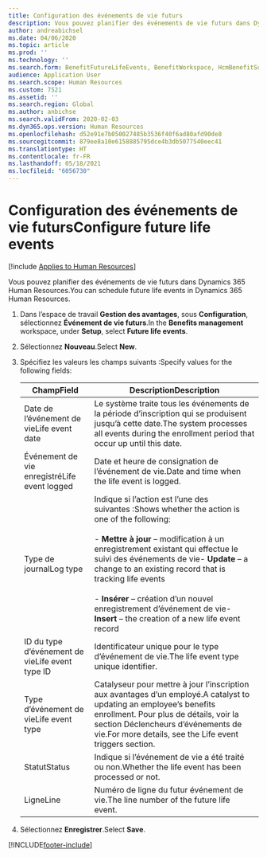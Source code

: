 ```yaml
---
title: Configuration des événements de vie futurs
description: Vous pouvez planifier des événements de vie futurs dans Dynamics 365 Human Resources.
author: andreabichsel
ms.date: 04/06/2020
ms.topic: article
ms.prod: ''
ms.technology: ''
ms.search.form: BenefitFutureLifeEvents, BenefitWorkspace, HcmBenefitSummaryPart
audience: Application User
ms.search.scope: Human Resources
ms.custom: 7521
ms.assetid: ''
ms.search.region: Global
ms.author: anbichse
ms.search.validFrom: 2020-02-03
ms.dyn365.ops.version: Human Resources
ms.openlocfilehash: d52e91e7b050027485b3536f40f6ad80afd90de8
ms.sourcegitcommit: 879ee8a10e6158885795dce4b3db5077540eec41
ms.translationtype: HT
ms.contentlocale: fr-FR
ms.lasthandoff: 05/18/2021
ms.locfileid: "6056730"
---
```

# <a name="configure-future-life-events"></a><span data-ttu-id="a4a3c-103">Configuration des événements de vie futurs</span><span class="sxs-lookup"><span data-stu-id="a4a3c-103">Configure future life events</span></span>

[!include [Applies to Human Resources](../includes/applies-to-hr.md)]

<span data-ttu-id="a4a3c-104">Vous pouvez planifier des événements de vie futurs dans Dynamics 365 Human Resources.</span><span class="sxs-lookup"><span data-stu-id="a4a3c-104">You can schedule future life events in Dynamics 365 Human Resources.</span></span>

1. <span data-ttu-id="a4a3c-105">Dans l’espace de travail **Gestion des avantages**, sous **Configuration**, sélectionnez **Événement de vie futurs**.</span><span class="sxs-lookup"><span data-stu-id="a4a3c-105">In the **Benefits management** workspace, under **Setup**, select **Future life events**.</span></span>

2. <span data-ttu-id="a4a3c-106">Sélectionnez **Nouveau**.</span><span class="sxs-lookup"><span data-stu-id="a4a3c-106">Select **New**.</span></span>

3. <span data-ttu-id="a4a3c-107">Spécifiez les valeurs les champs suivants :</span><span class="sxs-lookup"><span data-stu-id="a4a3c-107">Specify values for the following fields:</span></span>

   | <span data-ttu-id="a4a3c-108">Champ</span><span class="sxs-lookup"><span data-stu-id="a4a3c-108">Field</span></span> | <span data-ttu-id="a4a3c-109">Description</span><span class="sxs-lookup"><span data-stu-id="a4a3c-109">Description</span></span> |
   | --- | --- |
   | <span data-ttu-id="a4a3c-110">Date de l’événement de vie</span><span class="sxs-lookup"><span data-stu-id="a4a3c-110">Life event date</span></span> | <span data-ttu-id="a4a3c-111">Le système traite tous les événements de la période d’inscription qui se produisent jusqu’à cette date.</span><span class="sxs-lookup"><span data-stu-id="a4a3c-111">The system processes all events during the enrollment period that occur up until this date.</span></span> |
   | <span data-ttu-id="a4a3c-112">Événement de vie enregistré</span><span class="sxs-lookup"><span data-stu-id="a4a3c-112">Life event logged</span></span> | <span data-ttu-id="a4a3c-113">Date et heure de consignation de l’événement de vie.</span><span class="sxs-lookup"><span data-stu-id="a4a3c-113">Date and time when the life event is logged.</span></span> |
   | <span data-ttu-id="a4a3c-114">Type de journal</span><span class="sxs-lookup"><span data-stu-id="a4a3c-114">Log type</span></span> | <span data-ttu-id="a4a3c-115">Indique si l’action est l’une des suivantes :</span><span class="sxs-lookup"><span data-stu-id="a4a3c-115">Shows whether the action is one of the following:</span></span></br></br><span data-ttu-id="a4a3c-116">- **Mettre à jour** – modification à un enregistrement existant qui effectue le suivi des événements de vie</span><span class="sxs-lookup"><span data-stu-id="a4a3c-116">- **Update** – a change to an existing record that is tracking life events</span></span></br></br><span data-ttu-id="a4a3c-117">- **Insérer** – création d’un nouvel enregistrement d’événement de vie</span><span class="sxs-lookup"><span data-stu-id="a4a3c-117">- **Insert** – the creation of a new life event record</span></span> |
   | <span data-ttu-id="a4a3c-118">ID du type d’événement de vie</span><span class="sxs-lookup"><span data-stu-id="a4a3c-118">Life event type ID</span></span> | <span data-ttu-id="a4a3c-119">Identificateur unique pour le type d’événement de vie.</span><span class="sxs-lookup"><span data-stu-id="a4a3c-119">The life event type unique identifier.</span></span> |
   | <span data-ttu-id="a4a3c-120">Type d’événement de vie</span><span class="sxs-lookup"><span data-stu-id="a4a3c-120">Life event type</span></span> | <span data-ttu-id="a4a3c-121">Catalyseur pour mettre à jour l’inscription aux avantages d’un employé.</span><span class="sxs-lookup"><span data-stu-id="a4a3c-121">A catalyst to updating an employee’s benefits enrollment.</span></span> <span data-ttu-id="a4a3c-122">Pour plus de détails, voir la section Déclencheurs d’événements de vie.</span><span class="sxs-lookup"><span data-stu-id="a4a3c-122">For more details, see the Life event triggers section.</span></span> |
   | <span data-ttu-id="a4a3c-123">Statut</span><span class="sxs-lookup"><span data-stu-id="a4a3c-123">Status</span></span> | <span data-ttu-id="a4a3c-124">Indique si l’événement de vie a été traité ou non.</span><span class="sxs-lookup"><span data-stu-id="a4a3c-124">Whether the life event has been processed or not.</span></span> |
   | <span data-ttu-id="a4a3c-125">Ligne</span><span class="sxs-lookup"><span data-stu-id="a4a3c-125">Line</span></span> | <span data-ttu-id="a4a3c-126">Numéro de ligne du futur événement de vie.</span><span class="sxs-lookup"><span data-stu-id="a4a3c-126">The line number of the future life event.</span></span> |

4. <span data-ttu-id="a4a3c-127">Sélectionnez **Enregistrer**.</span><span class="sxs-lookup"><span data-stu-id="a4a3c-127">Select **Save**.</span></span> 


[!INCLUDE[footer-include](../includes/footer-banner.md)]
